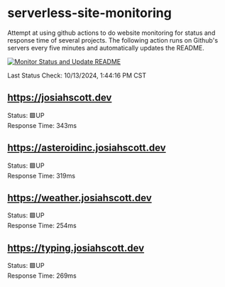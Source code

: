 # serverless-site-monitoring
Attempt at using github actions to do website monitoring for status and response time of several projects. The following action runs on Github's servers every five minutes and automatically updates the README.  

[![Monitor Status and Update README](https://github.com/JosiahSco/serverless-site-monitoring/actions/workflows/monitor.yaml/badge.svg)](https://github.com/JosiahSco/serverless-site-monitoring/actions/workflows/monitor.yaml)

Last Status Check: 10/13/2024, 1:44:16 PM CST

## https://josiahscott.dev
Status: 🟩UP  
Response Time: 343ms

## https://asteroidinc.josiahscott.dev
Status: 🟩UP  
Response Time: 319ms

## https://weather.josiahscott.dev
Status: 🟩UP  
Response Time: 254ms

## https://typing.josiahscott.dev
Status: 🟩UP  
Response Time: 269ms

